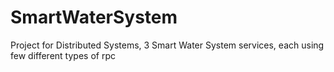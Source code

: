 # SmartWaterSystem
Project for Distributed Systems, 3 Smart Water System services, each using few different types of rpc
